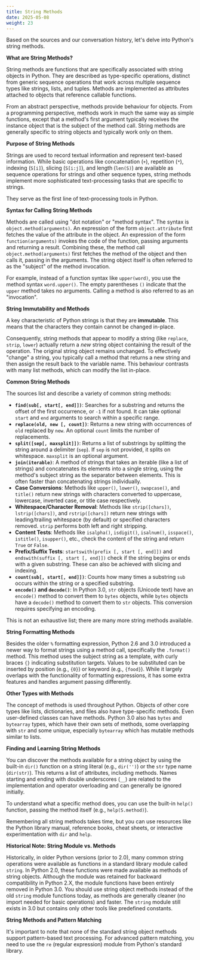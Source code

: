 ```yaml
---
title: String Methods
date: 2025-05-08
weight: 23
---
```


Based on the sources and our conversation history, let's delve into Python's string methods.

**What are String Methods?**

String methods are functions that are specifically associated with string objects in Python. They are described as type-specific operations, distinct from generic sequence operations that work across multiple sequence types like strings, lists, and tuples. Methods are implemented as attributes attached to objects that reference callable functions.

From an abstract perspective, methods provide behaviour for objects. From a programming perspective, methods work in much the same way as simple functions, except that a method's first argument typically receives the instance object that is the subject of the method call. String methods are generally specific to string objects and typically work only on them.

**Purpose of String Methods**

Strings are used to record textual information and represent text-based information. While basic operations like concatenation (`+`), repetition (`*`), indexing (`S[i]`), slicing (`S[i:j]`), and length (`len(S)`) are available as sequence operations for strings and other sequence types, string methods implement more sophisticated text-processing tasks that are specific to strings.

They serve as the first line of text-processing tools in Python.

**Syntax for Calling String Methods**

Methods are called using "dot notation" or "method syntax". The syntax is `object.method(arguments)`.
An expression of the form `object.attribute` first fetches the value of the attribute in the object. An expression of the form `function(arguments)` invokes the code of the function, passing arguments and returning a result. Combining these, the method call `object.method(arguments)` first fetches the method of the object and then calls it, passing in the arguments.
The string object itself is often referred to as the "subject" of the method invocation.

For example, instead of a function syntax like `upper(word)`, you use the method syntax `word.upper()`. The empty parentheses `()` indicate that the `upper` method takes no arguments. Calling a method is also referred to as an "invocation".

**String Immutability and Methods**

A key characteristic of Python strings is that they are **immutable**. This means that the characters they contain cannot be changed in-place.

Consequently, string methods that appear to modify a string (like `replace`, `strip`, `lower`) actually return a *new* string object containing the result of the operation. The original string object remains unchanged. To effectively "change" a string, you typically call a method that returns a new string and then assign the result back to the variable name. This behaviour contrasts with many list methods, which can modify the list in-place.

**Common String Methods**

The sources list and describe a variety of common string methods:

*   **`find(sub[, start[, end]])`**: Searches for a substring and returns the offset of the first occurrence, or `-1` if not found. It can take optional `start` and `end` arguments to search within a specific range.
*   **`replace(old, new [, count])`**: Returns a new string with occurrences of `old` replaced by `new`. An optional `count` limits the number of replacements.
*   **`split([sep[, maxsplit]])`**: Returns a list of substrings by splitting the string around a delimiter (`sep`). If `sep` is not provided, it splits on whitespace. `maxsplit` is an optional argument.
*   **`join(iterable)`**: A method of strings that takes an iterable (like a list of strings) and concatenates its elements into a single string, using the method's subject string as the separator between elements. This is often faster than concatenating strings individually.
*   **Case Conversions**: Methods like `upper()`, `lower()`, `swapcase()`, and `title()` return new strings with characters converted to uppercase, lowercase, inverted case, or title case respectively.
*   **Whitespace/Character Removal**: Methods like `strip([chars])`, `lstrip([chars])`, and `rstrip([chars])` return new strings with leading/trailing whitespace (by default) or specified characters removed. `strip` performs both left and right stripping.
*   **Content Tests**: Methods like `isalpha()`, `isdigit()`, `isalnum()`, `isspace()`, `istitle()`, `isupper()`, etc., check the content of the string and return `True` or `False`.
*   **Prefix/Suffix Tests**: `startswith(prefix [, start [, end]])` and `endswith(suffix [, start [, end]])` check if the string begins or ends with a given substring. These can also be achieved with slicing and indexing.
*   **`count(sub[, start[, end]])`**: Counts how many times a substring `sub` occurs within the string or a specified substring.
*   **`encode()` and `decode()`**: In Python 3.0, `str` objects (Unicode text) have an `encode()` method to convert them to `bytes` objects, while `bytes` objects have a `decode()` method to convert them to `str` objects. This conversion requires specifying an encoding.

This is not an exhaustive list; there are many more string methods available.

**String Formatting Methods**

Besides the older `%` formatting expression, Python 2.6 and 3.0 introduced a newer way to format strings using a method call, specifically the `.format()` method. This method uses the subject string as a template, with curly braces `{}` indicating substitution targets. Values to be substituted can be inserted by position (e.g., `{0}`) or keyword (e.g., `{food}`). While it largely overlaps with the functionality of formatting expressions, it has some extra features and handles argument passing differently.

**Other Types with Methods**

The concept of methods is used throughout Python. Objects of other core types like lists, dictionaries, and files also have type-specific methods. Even user-defined classes can have methods. Python 3.0 also has `bytes` and `bytearray` types, which have their own sets of methods, some overlapping with `str` and some unique, especially `bytearray` which has mutable methods similar to lists.

**Finding and Learning String Methods**

You can discover the methods available for a string object by using the built-in `dir()` function on a string literal (e.g., `dir('')`) or the `str` type name (`dir(str)`). This returns a list of attributes, including methods. Names starting and ending with double underscores (`__`) are related to the implementation and operator overloading and can generally be ignored initially.

To understand what a specific method does, you can use the built-in `help()` function, passing the method itself (e.g., `help(S.method)`).

Remembering all string methods takes time, but you can use resources like the Python library manual, reference books, cheat sheets, or interactive experimentation with `dir` and `help`.

**Historical Note: String Module vs. Methods**

Historically, in older Python versions (prior to 2.0), many common string operations were available as functions in a standard library module called `string`. In Python 2.0, these functions were made available as methods of string objects. Although the module was retained for backward compatibility in Python 2.X, the module functions have been entirely removed in Python 3.0. You should use string object methods instead of the old `string` module functions today, as methods are generally cleaner (no import needed for basic operations) and faster. The `string` module still exists in 3.0 but contains only other tools like predefined constants.

**String Methods and Pattern Matching**

It's important to note that none of the standard string object methods support pattern-based text processing. For advanced pattern matching, you need to use the `re` (regular expression) module from Python's standard library.